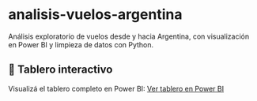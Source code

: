 # analisis-vuelos-argentina
Análisis exploratorio de vuelos desde y hacia Argentina, con visualización en Power BI y limpieza de datos con Python.

## 🔗 Tablero interactivo

Visualizá el tablero completo en Power BI:
[Ver tablero en Power BI]([https://app.powerbi.com/view?r=XXXXXXXXXXXXXXX](https://app.powerbi.com/view?r=eyJrIjoiMTA3MGY3Y2ItOTkyMy00YmU0LTgxNTMtZWRkNDM3ZDM1ZDRjIiwidCI6IjIzNzc0NzJlLTgwMDQtNDY0OC04NDU2LWJkOTY4N2FmYTE1MCIsImMiOjR9))
